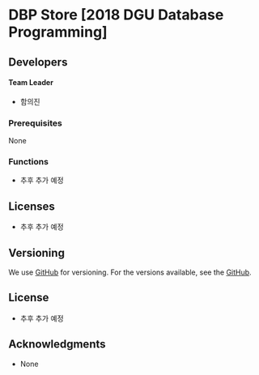 # DBP Store [2018 DGU Database Programming]

## Developers

#### Team Leader
- 함의진

### Prerequisites

None

### Functions

- 추후 추가 예정

## Licenses

- 추후 추가 예정

## Versioning

We use [GitHub](https://github.com) for versioning. For the versions available, see the [GitHub](https://github.com/yjham2002/dbpStore). 

## License

- 추후 추가 예정

## Acknowledgments

* None
